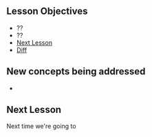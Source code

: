 ## Lesson Objectives

* ??
* ??
* [Next Lesson](#next-lesson)
* [Diff](https://github.com/lathonez/wangka/compare/lesson-five...lesson-six)

## New concepts being addressed

*

## Next Lesson

Next time we're going to


